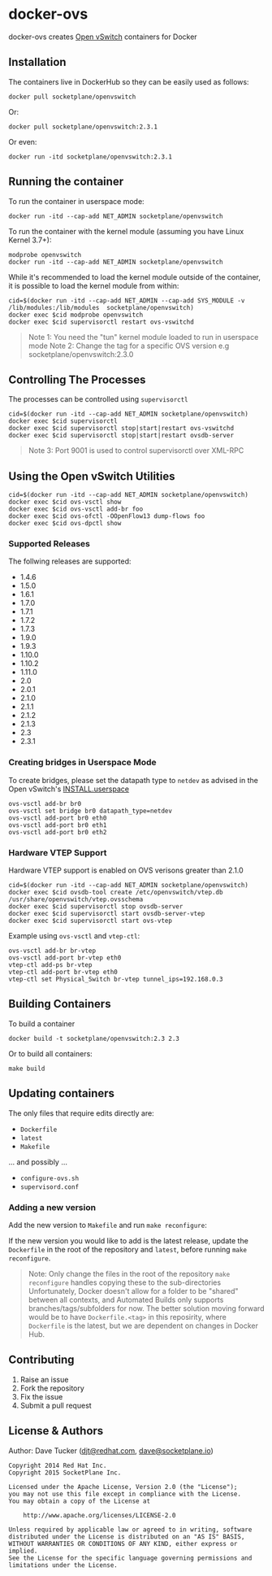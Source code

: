 docker-ovs
==========

docker-ovs creates [Open vSwitch](http://openvswitch.org) containers for Docker

## Installation

The containers live in DockerHub so they can be easily used as follows:

    docker pull socketplane/openvswitch

Or:

    docker pull socketplane/openvswitch:2.3.1

Or even:

    docker run -itd socketplane/openvswitch:2.3.1

## Running the container

To run the container in userspace mode:

    docker run -itd --cap-add NET_ADMIN socketplane/openvswitch

To run the container with the kernel module (assuming you have Linux Kernel 3.7+):

    modprobe openvswitch
    docker run -itd --cap-add NET_ADMIN socketplane/openvswitch
    
While it's recommended to load the kernel module outside of the container, it is possible to load the kernel module from within:

    cid=$(docker run -itd --cap-add NET_ADMIN --cap-add SYS_MODULE -v /lib/modules:/lib/modules  socketplane/openvswitch)
    docker exec $cid modprobe openvswitch
    docker exec $cid supervisorctl restart ovs-vswitchd

> Note 1: You need the "tun" kernel module loaded to run in userspace mode
> Note 2: Change the tag for a specific OVS version e.g socketplane/openvswitch:2.3.0

## Controlling The Processes 

The processes can be controlled using  `supervisorctl`

	cid=$(docker run -itd --cap-add NET_ADMIN socketplane/openvswitch)
	docker exec $cid supervisorctl
	docker exec $cid supervisorctl stop|start|restart ovs-vswitchd
	docker exec $cid supervisorctl stop|start|restart ovsdb-server

> Note 3: Port 9001 is used to control supervisorctl over XML-RPC

## Using the Open vSwitch Utilities

	cid=$(docker run -itd --cap-add NET_ADMIN socketplane/openvswitch)
	docker exec $cid ovs-vsctl show
	docker exec $cid ovs-vsctl add-br foo
	docker exec $cid ovs-ofctl -OOpenFlow13 dump-flows foo
	docker exec $cid ovs-dpctl show

### Supported Releases

The follwing releases are supported:

- 1.4.6
- 1.5.0
- 1.6.1
- 1.7.0
- 1.7.1
- 1.7.2
- 1.7.3
- 1.9.0
- 1.9.3
- 1.10.0
- 1.10.2
- 1.11.0
- 2.0
- 2.0.1
- 2.1.0
- 2.1.1
- 2.1.2
- 2.1.3
- 2.3
- 2.3.1

### Creating bridges in Userspace Mode

To create bridges, please set the datapath type to `netdev` as advised in the Open vSwitch's [INSTALL.userspace](http://git.openvswitch.org/cgi-bin/gitweb.cgi?p=openvswitch;a=blob;f=INSTALL.userspace;h=f54b93e2e54c2efdc88054519038d98390e4183c;hb=HEAD)

    ovs-vsctl add-br br0
    ovs-vsctl set bridge br0 datapath_type=netdev
    ovs-vsctl add-port br0 eth0
    ovs-vsctl add-port br0 eth1
    ovs-vsctl add-port br0 eth2

### Hardware VTEP Support

Hardware VTEP support is enabled on OVS verisons greater than 2.1.0

    cid=$(docker run -itd --cap-add NET_ADMIN socketplane/openvswitch)
    docker exec $cid ovsdb-tool create /etc/openvswitch/vtep.db /usr/share/openvswitch/vtep.ovsschema
    docker exec $cid supervisorctl stop ovsdb-server
    docker exec $cid supervisorctl start ovsdb-server-vtep
    docker exec $cid supervisorctl start ovs-vtep

Example using `ovs-vsctl` and `vtep-ctl`:

    ovs-vsctl add-br br-vtep
    ovs-vsctl add-port br-vtep eth0
    vtep-ctl add-ps br-vtep
    vtep-ctl add-port br-vtep eth0
    vtep-ctl set Physical_Switch br-vtep tunnel_ips=192.168.0.3

## Building Containers

To build a container

    docker build -t socketplane/openvswitch:2.3 2.3

Or to build all containers:

    make build

## Updating containers

The only files that require edits directly are:

- `Dockerfile`
- `latest`
- `Makefile`

... and possibly ...

- `configure-ovs.sh`
- `supervisord.conf`

### Adding a new version

Add the new version to `Makefile` and run `make reconfigure`:

If the new version you would like to add is the latest release, update the `Dockerfile` in the root of the repository  and `latest`, before running `make reconfigure`.

> Note: Only change the files in the root of the repository
> `make reconfigure`  handles copying these to the sub-directories
> Unfortunately, Docker doesn't allow for a folder to be "shared" between all contexts, and Automated Builds only supports branches/tags/subfolders for now.
> The better solution moving forward would be to have `Dockerfile.<tag>` in this reposirity, where `Dockerfile` is the latest, but we are dependent on changes in Docker Hub.

## Contributing

1. Raise an issue
2. Fork the repository
3. Fix the issue
4. Submit a pull request

## License & Authors

Author: Dave Tucker (djt@redhat.com, dave@socketplane.io)

    Copyright 2014 Red Hat Inc.
    Copyright 2015 SocketPlane Inc.

    Licensed under the Apache License, Version 2.0 (the "License");
    you may not use this file except in compliance with the License.
    You may obtain a copy of the License at

        http://www.apache.org/licenses/LICENSE-2.0

    Unless required by applicable law or agreed to in writing, software
    distributed under the License is distributed on an "AS IS" BASIS,
    WITHOUT WARRANTIES OR CONDITIONS OF ANY KIND, either express or implied.
    See the License for the specific language governing permissions and
    limitations under the License.
